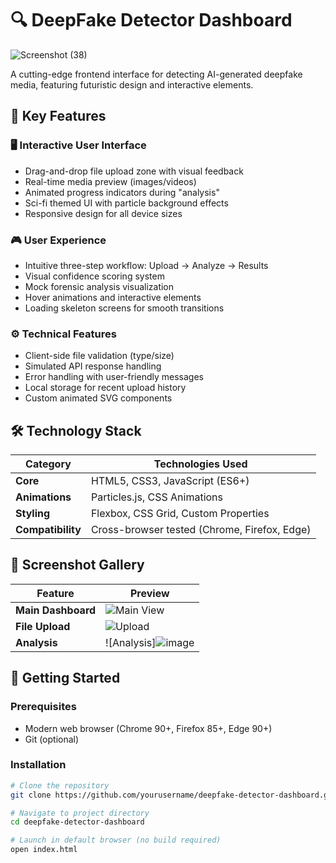 # 🔍 DeepFake Detector Dashboard

![Screenshot (38)](https://github.com/user-attachments/assets/f44e6a2c-a9d1-410c-a340-98d97caf3068)


A cutting-edge frontend interface for detecting AI-generated deepfake media, featuring futuristic design and interactive elements.

## 🌟 Key Features

### 🖥️ Interactive User Interface
- Drag-and-drop file upload zone with visual feedback
- Real-time media preview (images/videos)
- Animated progress indicators during "analysis"
- Sci-fi themed UI with particle background effects
- Responsive design for all device sizes

### 🎮 User Experience
- Intuitive three-step workflow: Upload → Analyze → Results
- Visual confidence scoring system
- Mock forensic analysis visualization
- Hover animations and interactive elements
- Loading skeleton screens for smooth transitions

### ⚙️ Technical Features
- Client-side file validation (type/size)
- Simulated API response handling
- Error handling with user-friendly messages
- Local storage for recent upload history
- Custom animated SVG components

## 🛠️ Technology Stack

| Category        | Technologies Used |
|-----------------|-------------------|
| **Core**        | HTML5, CSS3, JavaScript (ES6+) |
| **Animations**  | Particles.js, CSS Animations |
| **Styling**     | Flexbox, CSS Grid, Custom Properties |
| **Compatibility** | Cross-browser tested (Chrome, Firefox, Edge) |

## 📸 Screenshot Gallery

| Feature | Preview |
|---------|---------|
| **Main Dashboard** | ![Main View](https://github.com/user-attachments/assets/97751c66-c127-4982-8fa8-d4512f101cc6)|
| **File Upload** | ![Upload](https://github.com/user-attachments/assets/96cc1ae3-5f29-4389-9421-c5a9589166a2)|
| **Analysis** | ![Analysis]![image](https://github.com/user-attachments/assets/fe45d35f-b205-4af7-ab51-b295645d2372)|


## 🚀 Getting Started

### Prerequisites
- Modern web browser (Chrome 90+, Firefox 85+, Edge 90+)
- Git (optional)

### Installation
```bash
# Clone the repository
git clone https://github.com/yourusername/deepfake-detector-dashboard.git

# Navigate to project directory
cd deepfake-detector-dashboard

# Launch in default browser (no build required)
open index.html
